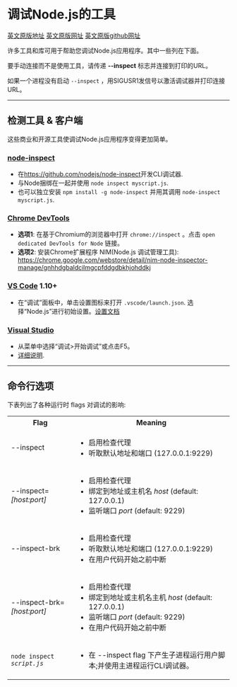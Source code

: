 # 调试Node.js的工具

[英文原版地址](./inspector.md)
[英文原版网址](https://nodejs.org/en/docs/inspector/)
[英文原版github网址](https://github.com/nodejs/nodejs.org/blob/master/locale/en/docs/inspector.md)

许多工具和库可用于帮助您调试Node.js应用程序。其中一些列在下面。

要手动连接而不是使用工具，请传递 **--inspect** 标志并连接到打印的URL。

如果一个进程没有启动 `--inspect` ，用SIGUSR1发信号以激活调试器并打印连接URL。

---

## 检测工具 & 客户端

这些商业和开源工具使调试Node.js应用程序变得更加简单。

### [node-inspect](https://github.com/nodejs/node-inspect)

* 在<https://github.com/nodejs/node-inspect>开发CLI调试器.
* 与Node捆绑在一起并使用 `node inspect myscript.js`.
* 也可以独立安装 `npm install -g node-inspect`
  并用其调用 `node-inspect myscript.js`.

### [Chrome DevTools](https://github.com/ChromeDevTools/devtools-frontend)

* **选项1**: 在基于Chromium的浏览器中打开 `chrome://inspect` 。点击 `open dedicated DevTools for Node` 链接。
* **选项2**: 安装Chrome扩展程序 NIM(Node.js 调试管理工具):
  https://chrome.google.com/webstore/detail/nim-node-inspector-manage/gnhhdgbaldcilmgcpfddgdbkhjohddkj

### [VS Code](https://github.com/microsoft/vscode) 1.10+

* 在“调试”面板中，单击设置图标来打开 `.vscode/launch.json`.
  选择“Node.js”进行初始设置。[设置文档](https://code.visualstudio.com/docs/editor/debugging#_launch-configurations)

### [Visual Studio](https://github.com/Microsoft/nodejstools)

* 从菜单中选择“调试>开始调试”或点击F5。
* [详细说明](https://github.com/Microsoft/nodejstools/wiki/Debugging).

---

## 命令行选项

下表列出了各种运行时 flags 对调试的影响:

<table cellpadding=0 cellspacing=0>
    <tr><th>Flag</th><th>Meaning</th></tr>
    <tr>
        <td>--inspect</td>
        <td>
        <ul>
            <li>启用检查代理</li>
            <li>听取默认地址和端口 (127.0.0.1:9229)</li>
        </ul>
        </td>
    </tr>
    <tr>
        <td>--inspect=<i>[host:port]</i></td>
        <td>
        <ul>
            <li>启用检查代理</li>
            <li>绑定到地址或主机名 <i>host</i> (default: 127.0.0.1)    </li>
            <li>监听端口 <i>port</i> (default: 9229)</li>
        </ul>
        </td>
    </tr>
    <tr>
        <td>--inspect-brk</td>
        <td>
        <ul>
            <li>启用检查代理</li>
            <li>听取默认地址和端口 (127.0.0.1:9229)</li>
            <li>在用户代码开始之前中断</li>
        </ul>
        </td>
    </tr>
    <tr>
        <td>--inspect-brk=<i>[host:port]</i></td>
        <td>
        <ul>
            <li>启用检查代理</li>
            <li>绑定到地址或主机名主机 <i>host</i> (default: 127.0.0.1)    </li>
            <li>监听端口 <i>port</i> (default: 9229)</li>
            <li>在用户代码开始之前中断</li>
        </ul>
        </td>
    </tr>
    <tr>
        <td><code>node inspect <i>script.js</i></code></td>
        <td>
        <ul>
        <li>在 --inspect flag 下产生子进程运行用户脚本;并使用主进程运行CLI调试器。</li>
        </ul>
        </td>
    </tr>
</table>

